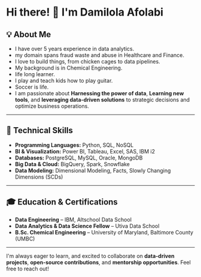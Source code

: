 # Hi there! 👋 I'm Damilola Afolabi

## 💡 About Me
- I have over 5 years experience in data analytics.
- my domain spans fraud waste and abuse in Healthcare and Finance.
- I love to build things, from chicken cages to data pipelines.
- My background is in Chemical Engineering.
- life long learner.
- I play and teach kids how to play guitar.
- Soccer is life.
- I am passionate about **Harnessing the power of data**, **Learning new tools**, and **leveraging data-driven solutions** to strategic decisions and optimize business operations.

---

## 🔧 Technical Skills
- **Programming Languages:** Python, SQL, NoSQL  
- **BI & Visualization:** Power BI, Tableau, Excel, SAS, IBM i2  
- **Databases:** PostgreSQL, MySQL, Oracle, MongoDB  
- **Big Data & Cloud:** BigQuery, Spark, Snowflake  
- **Data Modeling:** Dimensional Modeling, Facts, Slowly Changing Dimensions (SCDs)  

---

## 🎓 Education & Certifications
- **Data Engineering** – IBM, Altschool Data School
- **Data Analytics & Data Science Fellow** – Utiva Data School  
- **B.Sc. Chemical Engineering** – University of Maryland, Baltimore County (UMBC)  

---

I'm always eager to learn, and excited to collaborate on **data-driven projects**, **open-source contributions**, and **mentorship opportunities**. Feel free to reach out!
